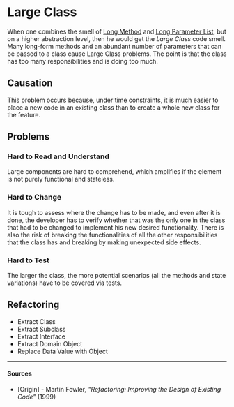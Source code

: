 # Large Class

When one combines the smell of [Long Method](./long-method.md) and [Long Parameter List](./long-parameter-list.md), but on a higher abstraction level, then he would get the _Large Class_ code smell. Many long-form methods and an abundant number of parameters that can be passed to a class cause Large Class problems. The point is that the class has too many responsibilities and is doing too much.

## Causation

This problem occurs because, under time constraints, it is much easier to place a new code in an existing class than to create a whole new class for the feature.

## Problems

### **Hard to Read and Understand**

Large components are hard to comprehend, which amplifies if the element is not purely functional and stateless.

### **Hard to Change**

It is tough to assess where the change has to be made, and even after it is done, the developer has to verify whether that was the only one in the class that had to be changed to implement his new desired functionality. There is also the risk of breaking the functionalities of all the other responsibilities that the class has and breaking by making unexpected side effects.

### **Hard to Test**

The larger the class, the more potential scenarios (all the methods and state variations) have to be covered via tests.

## Refactoring

- Extract Class
- Extract Subclass
- Extract Interface
- Extract Domain Object
- Replace Data Value with Object

---

#### Sources

- [Origin] - Martin Fowler, _"Refactoring: Improving the Design of Existing Code"_ (1999)
